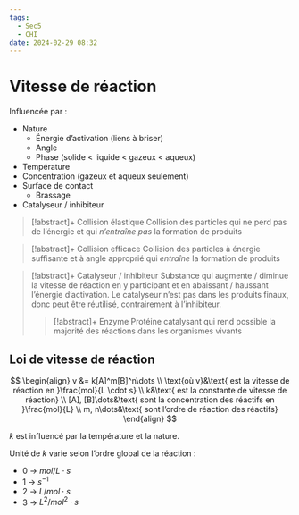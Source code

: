 ```yaml
---
tags:
  - Sec5
  - CHI
date: 2024-02-29 08:32
---
```


# Vitesse de réaction

Influencée par :

- Nature
	- Énergie d’activation (liens à briser)
	- Angle
	- Phase (solide < liquide < gazeux < aqueux)
- Température
- Concentration (gazeux et aqueux seulement)
- Surface de contact
	- Brassage
- Catalyseur / inhibiteur

> [!abstract]+ Collision élastique
> Collision des particles qui ne perd pas de l’énergie et qui *n’entraîne pas* la formation de produits

> [!abstract]+ Collision efficace
> Collision des particles à énergie suffisante et à angle approprié qui *entraîne* la formation de produits

> [!abstract]+ Catalyseur / inhibiteur
> Substance qui augmente / diminue la vitesse de réaction en y participant et en abaissant / haussant l’énergie d’activation. Le catalyseur n’est pas dans les produits finaux, donc peut être réutilisé, contrairement à l’inhibiteur.
> > [!abstract]+ Enzyme
> > Protéine catalysant qui rend possible la majorité des réactions dans les organismes vivants

## Loi de vitesse de réaction

$$
\begin{align}
v &= k[A]^m[B]^n\dots \\
\text{où v}&\text{ est la vitesse de réaction en }\frac{mol}{L \cdot s} \\
k&\text{ est la constante de vitesse de réaction} \\
[A], [B]\dots&\text{ sont la concentration des réactifs en }\frac{mol}{L} \\
m, n\dots&\text{ sont l’ordre de réaction des réactifs}
\end{align}
$$

$k$ est influencé par la température et la nature.

Unité de $k$ varie selon l’ordre global de la réaction :

- 0 -> $mol/L\cdot s$
- 1 -> $s^{-1}$
- 2 -> $L/mol\cdot s$
- 3 -> $L^2/mol^2\cdot s$